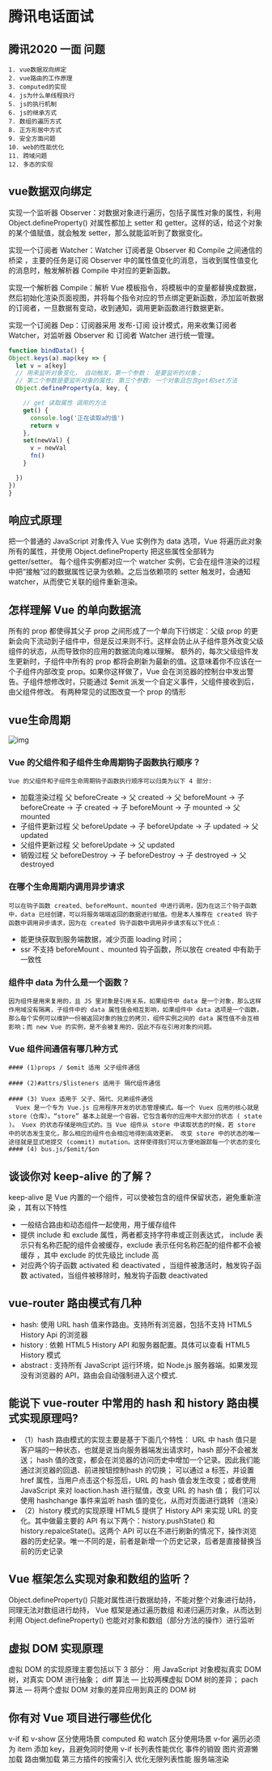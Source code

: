 # 腾讯电话面试
  ## 腾讯2020 一面 问题
    1. vue数据双向绑定
    2. vue路由的工作原理
    3. computed的实现
    4. js为什么单线程执行
    5. js的执行机制
    6. js的继承方式
    7. 数组的遍历方式
    8. 正方形居中方式
    9. 安全方面问题
    10. web的性能优化
    11. 跨域问题
    12. 多态的实现


## vue数据双向绑定
  实现一个监听器 Observer：对数据对象进行遍历，包括子属性对象的属性，利用 Object.defineProperty() 对属性都加上 setter 和 getter。这样的话，给这个对象的某个值赋值，就会触发 setter，那么就能监听到了数据变化。

  实现一个订阅者 Watcher：Watcher 订阅者是 Observer 和 Compile 之间通信的桥梁 ，主要的任务是订阅 Observer 中的属性值变化的消息，当收到属性值变化的消息时，触发解析器 Compile 中对应的更新函数。

  实现一个解析器 Compile：解析 Vue 模板指令，将模板中的变量都替换成数据，然后初始化渲染页面视图，并将每个指令对应的节点绑定更新函数，添加监听数据的订阅者，一旦数据有变动，收到通知，调用更新函数进行数据更新。

  实现一个订阅器 Dep：订阅器采用 发布-订阅 设计模式，用来收集订阅者 Watcher，对监听器 Observer 和 订阅者 Watcher 进行统一管理。

  ```js
  function bindData() {
  Object.keys(a).map(key => {
    let v = a[key]
    // 用来监听对象变化， 自动触发，第一个参数： 是要监听的对象； 
    // 第二个参数是要监听对象的属性; 第三个参数: 一个对象且包含get和set方法
    Object.defineProperty(a, key, {

      // get 读取属性 调用的方法
      get() {
        console.log('正在读取a的值')
        return v
      },
      set(newVal) {
        v = newVal
        fn()
      }

    })
  })
}
  ```

## 响应式原理
  把一个普通的 JavaScript 对象传入 Vue 实例作为 data 选项，Vue 将遍历此对象所有的属性，并使用 Object.defineProperty 把这些属性全部转为 getter/setter。 每个组件实例都对应一个 watcher 实例，它会在组件渲染的过程中把“接触”过的数据属性记录为依赖。之后当依赖项的 setter 触发时，会通知 watcher，从而使它关联的组件重新渲染。

## 怎样理解 Vue 的单向数据流
  所有的 prop 都使得其父子 prop 之间形成了一个单向下行绑定：父级 prop 的更新会向下流动到子组件中，但是反过来则不行。这样会防止从子组件意外改变父级组件的状态，从而导致你的应用的数据流向难以理解。
  额外的，每次父级组件发生更新时，子组件中所有的 prop 都将会刷新为最新的值。这意味着你不应该在一个子组件内部改变 prop。如果你这样做了，Vue 会在浏览器的控制台中发出警告。子组件想修改时，只能通过 $emit 派发一个自定义事件，父组件接收到后，由父组件修改。 有两种常见的试图改变一个 prop 的情形

## vue生命周期
   ![img](https://user-gold-cdn.xitu.io/2018/5/17/1636e36fa395a51f?imageView2/0/w/1280/h/960/format/webp/ignore-error/1)
  ### Vue 的父组件和子组件生命周期钩子函数执行顺序？
    Vue 的父组件和子组件生命周期钩子函数执行顺序可以归类为以下 4 部分:
  - 加载渲染过程 父 beforeCreate -> 父 created -> 父 beforeMount -> 子 beforeCreate -> 子 created -> 子 beforeMount -> 子 mounted -> 父 mounted
  - 子组件更新过程 父 beforeUpdate -> 子 beforeUpdate -> 子 updated -> 父 updated
  - 父组件更新过程 父 beforeUpdate -> 父 updated
  - 销毁过程 父 beforeDestroy -> 子 beforeDestroy -> 子 destroyed -> 父 destroyed

  ### 在哪个生命周期内调用异步请求
    可以在钩子函数 created、beforeMount、mounted 中进行调用，因为在这三个钩子函数中，data 已经创建，可以将服务端端返回的数据进行赋值。但是本人推荐在 created 钩子函数中调用异步请求，因为在 created 钩子函数中调用异步请求有以下优点：
  - 能更快获取到服务端数据，减少页面 loading 时间；
  - ssr 不支持 beforeMount 、mounted 钩子函数，所以放在 created 中有助于一致性

  ### 组件中 data 为什么是一个函数？
    因为组件是用来复用的，且 JS 里对象是引用关系，如果组件中 data 是一个对象，那么这样作用域没有隔离，子组件中的 data 属性值会相互影响，如果组件中 data 选项是一个函数，那么每个实例可以维护一份被返回对象的独立的拷贝，组件实例之间的 data 属性值不会互相影响；而 new Vue 的实例，是不会被复用的，因此不存在引用对象的问题。
  
  ### Vue 组件间通信有哪几种方式
    #### (1)props / $emit 适用 父子组件通信

    #### (2)#attrs/$listeners 适用于 隔代组件通信
    
    #### (3) Vuex 适用于 父子、隔代、兄弟组件通信
      Vuex 是一个专为 Vue.js 应用程序开发的状态管理模式。每一个 Vuex 应用的核心就是 store（仓库）。“store” 基本上就是一个容器，它包含着你的应用中大部分的状态 ( state )。 Vuex 的状态存储是响应式的。当 Vue 组件从 store 中读取状态的时候，若 store 中的状态发生变化，那么相应的组件也会相应地得到高效更新。 改变 store 中的状态的唯一途径就是显式地提交 (commit) mutation。这样使得我们可以方便地跟踪每一个状态的变化
    #### (4) bus.js/$emit/$on

## 谈谈你对 keep-alive 的了解？
  keep-alive 是 Vue 内置的一个组件，可以使被包含的组件保留状态，避免重新渲染 ，其有以下特性
  - 一般结合路由和动态组件一起使用，用于缓存组件
  - 提供 include 和 exclude 属性，两者都支持字符串或正则表达式， include 表示只有名称匹配的组件会被缓存，exclude 表示任何名称匹配的组件都不会被缓存 ，其中 exclude 的优先级比 include 高
  - 对应两个钩子函数 activated 和 deactivated ，当组件被激活时，触发钩子函数 activated，当组件被移除时，触发钩子函数 deactivated

## vue-router 路由模式有几种
  - hash: 使用 URL hash 值来作路由。支持所有浏览器，包括不支持 HTML5 History Api 的浏览器
  - history : 依赖 HTML5 History API 和服务器配置。具体可以查看 HTML5 History 模式
  - abstract : 支持所有 JavaScript 运行环境，如 Node.js 服务器端。如果发现没有浏览器的 API，路由会自动强制进入这个模式.

## 能说下 vue-router 中常用的 hash 和 history 路由模式实现原理吗?
  - （1）hash 路由模式的实现主要是基于下面几个特性： URL 中 hash 值只是客户端的一种状态，也就是说当向服务器端发出请求时，hash 部分不会被发送； hash 值的改变，都会在浏览器的访问历史中增加一个记录。因此我们能通过浏览器的回退、前进按钮控制hash 的切换； 可以通过 a 标签，并设置 href 属性，当用户点击这个标签后，URL 的 hash 值会发生改变；或者使用 JavaScript 来对 loaction.hash 进行赋值，改变 URL 的 hash 值； 我们可以使用 hashchange 事件来监听 hash 值的变化，从而对页面进行跳转（渲染）
  - （2）history 模式的实现原理 HTML5 提供了 History API 来实现 URL 的变化。其中做最主要的 API 有以下两个：history.pushState() 和 history.repalceState()。这两个 API 可以在不进行刷新的情况下，操作浏览器的历史纪录。唯一不同的是，前者是新增一个历史记录，后者是直接替换当前的历史记录

## Vue 框架怎么实现对象和数组的监听？
  Object.defineProperty() 只能对属性进行数据劫持，不能对整个对象进行劫持，同理无法对数组进行劫持， Vue 框架是通过遍历数组 和递归遍历对象，从而达到利用 Object.defineProperty() 也能对对象和数组（部分方法的操作）进行监听

## 虚拟 DOM 实现原理
  虚拟 DOM 的实现原理主要包括以下 3 部分： 用 JavaScript 对象模拟真实 DOM 树，对真实 DOM 进行抽象； diff 算法 — 比较两棵虚拟 DOM 树的差异； pach 算法 — 将两个虚拟 DOM 对象的差异应用到真正的 DOM 树

## 你有对 Vue 项目进行哪些优化
  v-if 和 v-show 区分使用场景 computed 和 watch 区分使用场景 v-for 遍历必须为 item 添加 key，且避免同时使用 v-if 长列表性能优化 事件的销毁 图片资源懒加载 路由懒加载 第三方插件的按需引入 优化无限列表性能 服务端渲染


